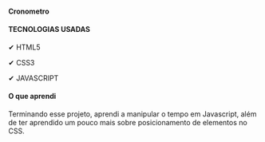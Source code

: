#### Cronometro

#### TECNOLOGIAS USADAS

✔ HTML5

✔ CSS3

✔ JAVASCRIPT


#### O que aprendi

Terminando esse projeto, aprendi a manipular o tempo em Javascript, além de ter aprendido um pouco mais sobre posicionamento de elementos no CSS.
